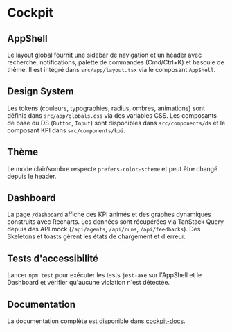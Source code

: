 # Cockpit

## AppShell

Le layout global fournit une sidebar de navigation et un header avec recherche, notifications, palette de commandes (Cmd/Ctrl+K) et bascule de thème. Il est intégré dans `src/app/layout.tsx` via le composant `AppShell`.

## Design System

Les tokens (couleurs, typographies, radius, ombres, animations) sont définis dans `src/app/globals.css` via des variables CSS. Les composants de base du DS (`Button`, `Input`) sont disponibles dans `src/components/ds` et le composant KPI dans `src/components/kpi`.

## Thème

Le mode clair/sombre respecte `prefers-color-scheme` et peut être changé depuis le header.

## Dashboard

La page `/dashboard` affiche des KPI animés et des graphes dynamiques construits avec Recharts. Les données sont récupérées via TanStack Query depuis des API mock (`/api/agents`, `/api/runs`, `/api/feedbacks`). Des Skeletons et toasts gèrent les états de chargement et d'erreur.

## Tests d'accessibilité

Lancer `npm test` pour exécuter les tests `jest-axe` sur l'AppShell et le Dashboard et vérifier qu'aucune violation n'est détectée.

## Documentation

La documentation complète est disponible dans [cockpit-docs](../cockpit-docs).
